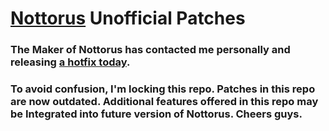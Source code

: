 # [Nottorus](http://u3d.as/qVo) Unofficial Patches

### The Maker of Nottorus has contacted me personally and releasing [a hotfix today](https://forum.unity.com/threads/released-nottorus-unlimited-visual-programming-plugin.395750/page-25#post-3550651).

### To avoid confusion, I'm locking this repo. Patches in this repo are now outdated. Additional features offered in this repo may be Integrated into future version of Nottorus. Cheers guys.

<!--

### [Read my post for preamble about what is going on](https://blog.wellosoft.net/en/nottorus-after-2-years.html)

Nottorus is a powerful plugin, first of its kind. ~~Sadly the plugin author has walked away, and we're afraid of losing this masterpiece.~~



## About This Repo

This repo contains `patch.diff` which contains patches that made from original Nottorus source code.
See changes [in a table here](https://blog.wellosoft.net/en/nottorus-after-2-years.html#edit-post-mortem), additionaly [CHANGES.txt](CHANGES.txt) contains a copy of 	`git log` from patches repo that I maintained locally.

## Installing the Patch

*(Requires [Git-SCM](https://git-scm.com/))*

0. Extract Nottorus v2.0 into your project
1. Extract `SourceCode.rar` in `Assets\Nottorus\src\SourceCode.rar` to `Assets\Nottorus\` (There should be `Editor` folder after extraction)
2. Rename `Editor` to `.Editor` (Unity ignores any files/folder with a dot in beginning) (For windows, open Bash/Git Bash and do `mv Editor .Editor` or `ren Editor .Editor` in CMD/Powershell)
3. Normalize Ending: Save [this script (use normalize-lf)](https://gist.github.com/willnode/a6e76fcb9ac5d150df4a356b818a0ffe) to `.Editor` folder and run it, then delete the script.
3. Delete `Nottorus_Plugin.dll` and `Addon_CSP.dll` from `Plugins`
4. Open Bash/Git Bash in folder `Assets\Nottorus\` and run `git clone https://github.com/willnode/Nottorus-Unofficial-Patches .Patches` (There should be `.Patches` folder after cloning)
5. In `Assets\Nottorus\` Folder, write this script to file:

Mac/Linux (`UpdatePatch.sh`) (also Windows with Git-SCM's Bash Mingw)

```sh
cd .Patches
git pull origin master
cd ..
rm -rf Editor/
cp -R .Editor/ Editor/
cd Editor
patch --binary -p1 < ../.Patches/patch.diff
```

Windows (`UpdatePatch.bat`) using [WSL](https://docs.microsoft.com/en-us/windows/wsl/install-win10)

```bat
cd .Patches
git pull origin master
cd ..
del /S /Q /F Editor>nul
xcopy /I /E /Y .Editor Editor>nul
cd Editor
bash -c "patch --binary -p1 < ../.Patches/patch.diff"
cd ..
```

Now if things are done correctly you can just double-click the script and it'll be automatically updated in instant.

## Why the .diff file??

The [original Nottorus](http://u3d.as/qVo) still alive in Asset Store, so I can't publish the source code it contained. However patches is mine, so I can give it away freely.

## Technical Limitation (Windows only)

Windows uses CRLF ending, however I found that `patch` is broken whenever I try to push CRLF during patching session, so at the end all Nottorus script has to be patched with Unix (LF) ending. If you want to modify Nottorus scripts, I advise you to renormalize it back to CRLF (otherwise, don't )

If patch does not work, mostly because of EOL conflict. Check that both source and patch are in Unix Ending, see [here](https://forum.unity.com/threads/released-nottorus-unlimited-visual-programming-plugin.395750/page-24#post-3549703).

## Contributing

You can submit Issues here (Yes, including editor features). I'll figure the solution as helpful as I can.

If you have problem with installation, please check existing issues first before starting new one.

If you want to contribute, here's how I create the patch:

```sh
diff -x '*.meta' -ur --strip-trailing-cr .Editor Editor > .Patches/patch.diff
```

-->

<!--

## Donation

[Link Here](https://paypal.me/WelloSoft)

I'm just one of many Nottorus Customer and I don't have any kind of relation with Nottorus author. I can't give 100% support but your donation can be a signal of how much importance of continuing Nottorus Development, so thank you.

-->
